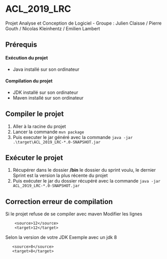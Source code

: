 # ACL_2019_LRC
Projet Analyse et Conception de Logiciel - Groupe : Julien Claisse / Pierre Gouth / Nicolas Kleinhentz / Emilien Lambert

## Prérequis
#### Exécution du projet
- Java installé sur son ordinateur
#### Compilation du projet
- JDK installé sur son ordinateur 
- Maven installé sur son ordinateur

## Compiler le projet
1. Aller à la racine du projet
2. Lancer la commande `mvn package`
3. Puis executer le jar généré avec la commande `java -jar .\target\ACL_2019_LRC-*.0-SNAPSHOT.jar`

## Exécuter le projet 
1. Récupérer dans le dossier **/bin** le dossier du sprint voulu, le dernier Sprint est la version la plus récente du projet
2. Puis exécuter le jar du dossier récupéré avec la commande `java -jar ACL_2019_LRC-*.0-SNAPSHOT.jar`

## Correction erreur de compilation
Si le projet refuse de se compiler avec maven
Modifier les lignes 
```    
    <source>12</source>
    <target>12</target>
 ```
 Selon la version de votre JDK
 Exemple avec un jdk 8
 ```    
    <source>8</source>
    <target>8</target>
 ```
 
